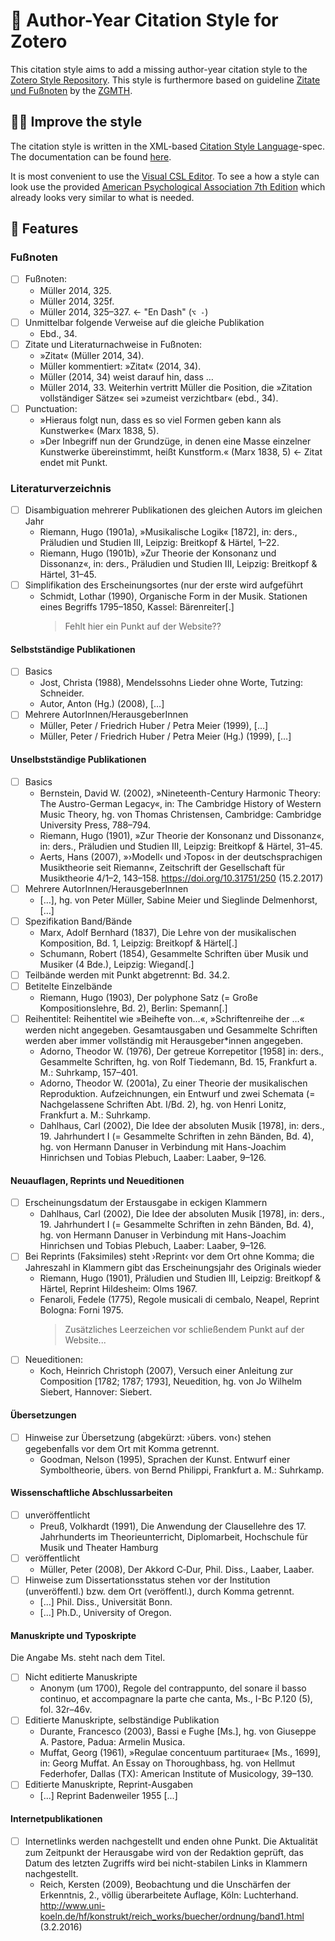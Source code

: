 # 📑 Author-Year Citation Style for Zotero

This citation style aims to add a missing author-year citation style to the [Zotero Style Repository](https://www.zotero.org/styles). This style is furthermore  based on guideline [<ins>Zitate und Fußnoten</ins>](https://www.gmth.de/formatierung.aspx#zf) by the [ZGMTH](https://www.gmth.de/zeitschrift.aspx).

## 🧑‍💻 Improve the style

The citation style is written in the XML-based [Citation Style Language](https://citationstyles.org/)-spec. The documentation can be found [here](https://docs.citationstyles.org/en/stable/specification.html).

It is most convenient to use the [Visual CSL Editor](https://editor.citationstyles.org/visualEditor/). To see a how a style can look use the provided [American Psychological Association 7th Edition](apa.csl) which already looks very similar to what is needed.

## 💎 Features

### Fußnoten

- [ ] Fußnoten: 
    - Müller 2014, 325.
    - Müller 2014, 325f.
    - Müller 2014, 325–327. ← "En Dash" (`⌥ -`)
- [ ] Unmittelbar folgende Verweise auf die gleiche Publikation
    - Ebd., 34.
- [ ] Zitate und Literaturnachweise in Fußnoten: 
    - »Zitat« (Müller 2014, 34).
    - Müller kommentiert: »Zitat« (2014, 34).
    - Müller (2014, 34) weist darauf hin, dass …
    - Müller 2014, 33. Weiterhin vertritt Müller die Position, die »Zitation vollständiger Sätze« sei »zumeist verzichtbar« (ebd., 34).
- [ ] Punctuation: 
    - »Hieraus folgt nun, dass es so viel Formen geben kann als Kunstwerke« (Marx 1838, 5).
    - »Der Inbegriff nun der Grundzüge, in denen eine Masse einzelner Kunstwerke übereinstimmt, heißt Kunstform.« (Marx 1838, 5) ← Zitat endet mit Punkt.

### Literaturverzeichnis

- [ ] Disambiguation mehrerer Publikationen des gleichen Autors im gleichen Jahr
    - Riemann, Hugo (1901a), »Musikalische Logik« [1872], in: ders., Präludien und Studien III, Leipzig: Breitkopf & Härtel, 1–22.
    - Riemann, Hugo (1901b), »Zur Theorie der Konsonanz und Dissonanz«, in: ders., Präludien und Studien III, Leipzig: Breitkopf & Härtel, 31–45.
- [ ] Simplifikation des Erscheinungsortes (nur der erste wird aufgeführt
    - Schmidt, Lothar (1990), Organische Form in der Musik. Stationen eines Begriffs 1795–1850, Kassel: Bärenreiter[.]
        > Fehlt hier ein Punkt auf der Website??

#### Selbstständige Publikationen

- [ ] Basics
    - Jost, Christa (1988), Mendelssohns Lieder ohne Worte, Tutzing: Schneider.
    - Autor, Anton (Hg.) (2008), […]
- [ ] Mehrere AutorInnen/HerausgeberInnen
    - Müller, Peter / Friedrich Huber / Petra Meier (1999), […]
    - Müller, Peter / Friedrich Huber / Petra Meier (Hg.) (1999), […]

#### Unselbstständige Publikationen

- [ ] Basics
    - Bernstein, David W. (2002), »Nineteenth-Century Harmonic Theory: The Austro-German Legacy«, in: The Cambridge History of Western Music Theory, hg. von Thomas Christensen, Cambridge: Cambridge University Press, 788–794.
    - Riemann, Hugo (1901), »Zur Theorie der Konsonanz und Dissonanz«, in: ders., Präludien und Studien III, Leipzig: Breitkopf & Härtel, 31–45.
    - Aerts, Hans (2007), »›Modell‹ und ›Topos‹ in der deutschsprachigen Musiktheorie seit Riemann«, Zeitschrift der Gesellschaft für Musiktheorie 4/1–2, 143–158.
https://doi.org/10.31751/250 (15.2.2017)
- [ ] Mehrere AutorInnen/HerausgeberInnen
    - […], hg. von Peter Müller, Sabine Meier und Sieglinde Delmenhorst, […]
- [ ] Spezifikation Band/Bände
    - Marx, Adolf Bernhard (1837), Die Lehre von der musikalischen Komposition, Bd. 1, Leipzig: Breitkopf & Härtel[.]
    - Schumann, Robert (1854), Gesammelte Schriften über Musik und Musiker (4 Bde.), Leipzig: Wiegand[.]
- [ ] Teilbände werden mit Punkt abgetrennt: Bd. 34.2.
- [ ] Betitelte Einzelbände
    - Riemann, Hugo (1903), Der polyphone Satz (= Große Kompositionslehre, Bd. 2), Berlin: Spemann[.]
- [ ] Reihentitel: Reihentitel wie »Beihefte von…«, »Schriftenreihe der …« werden nicht angegeben.
Gesamtausgaben und Gesammelte Schriften werden aber immer vollständig mit Herausgeber*innen angegeben.
    - Adorno, Theodor W. (1976), Der getreue Korrepetitor [1958] in: ders., Gesammelte Schriften, hg. von Rolf Tiedemann, Bd. 15, Frankfurt a. M.: Suhrkamp, 157–401.
    - Adorno, Theodor W. (2001a), Zu einer Theorie der musikalischen Reproduktion. Aufzeichnungen, ein Entwurf und zwei Schemata (= Nachgelassene Schriften Abt. I/Bd. 2), hg. von Henri Lonitz, Frankfurt a. M.: Suhrkamp.
    - Dahlhaus, Carl (2002), Die Idee der absoluten Musik [1978], in: ders., 19. Jahrhundert I (= Gesammelte Schriften in zehn Bänden, Bd. 4), hg. von Hermann Danuser in Verbindung mit Hans-Joachim Hinrichsen und Tobias Plebuch, Laaber: Laaber, 9–126.

#### Neuauflagen, Reprints und Neueditionen

- [ ] Erscheinungsdatum der Erstausgabe in eckigen Klammern
    - Dahlhaus, Carl (2002), Die Idee der absoluten Musik [1978], in: ders., 19. Jahrhundert I (= Gesammelte Schriften in zehn Bänden, Bd. 4), hg. von Hermann Danuser in Verbindung mit Hans-Joachim Hinrichsen und Tobias Plebuch, Laaber: Laaber, 9–126.
- [ ] Bei Reprints (Faksimiles) steht ›Reprint‹ vor dem Ort ohne Komma; die Jahreszahl in Klammern gibt das Erscheinungsjahr des Originals wieder
    - Riemann, Hugo (1901), Präludien und Studien III, Leipzig: Breitkopf & Härtel, Reprint Hildesheim: Olms 1967.
    - Fenaroli, Fedele (1775), Regole musicali di cembalo, Neapel, Reprint Bologna: Forni 1975.
        > Zusätzliches Leerzeichen vor schließendem Punkt auf der Website...
- [ ] Neueditionen:
    - Koch, Heinrich Christoph (2007), Versuch einer Anleitung zur Composition [1782; 1787; 1793], Neuedition, hg. von Jo Wilhelm Siebert, Hannover: Siebert.

#### Übersetzungen

- [ ] Hinweise zur Übersetzung (abgekürzt: ›übers. von‹) stehen gegebenfalls vor dem Ort mit Komma getrennt. 
    - Goodman, Nelson (1995), Sprachen der Kunst. Entwurf einer Symboltheorie, übers. von Bernd Philippi, Frankfurt a. M.: Suhrkamp.

#### Wissenschaftliche Abschlussarbeiten

- [ ] unveröffentlicht
    - Preuß, Volkhardt (1991), Die Anwendung der Clausellehre des 17. Jahrhunderts im Theorieunterricht, Diplomarbeit, Hochschule für Musik und Theater Hamburg
- [ ] veröffentlicht
    - Müller, Peter (2008), Der Akkord C‐Dur, Phil. Diss., Laaber, Laaber.
- [ ] Hinweise zum Dissertationsstatus stehen vor der Institution (unveröffentl.) bzw. dem Ort (veröffentl.), durch Komma getrennt.
    - [...] Phil. Diss., Universität Bonn.
    - [...] Ph.D., University of Oregon.

#### Manuskripte und Typoskripte

Die Angabe Ms. steht nach dem Titel.

- [ ] Nicht editierte Manuskripte
    - Anonym (um 1700), Regole del contrappunto, del sonare il basso continuo, et accompagnare la parte che canta, Ms., I-Bc P.120 (5), fol. 32r–46v.
- [ ] Editierte Manuskripte, selbständige Publikation
    - Durante, Francesco (2003), Bassi e Fughe [Ms.], hg. von Giuseppe A. Pastore, Padua: Armelin Musica.
    - Muffat, Georg (1961), »Regulae concentuum partiturae« [Ms., 1699], in: Georg Muffat. An Essay on Thoroughbass, hg. von Hellmut Federhofer, Dallas (TX): American Institute of Musicology, 39–130.
- [ ] Editierte Manuskripte, Reprint-Ausgaben
    - [...] Reprint Badenweiler 1955 [...]

#### Internetpublikationen

- [ ] Internetlinks werden nachgestellt und enden ohne Punkt. Die Aktualität zum Zeitpunkt der Herausgabe wird von der Redaktion geprüft, das Datum des letzten Zugriffs wird bei nicht-stabilen Links in Klammern nachgestellt.
    - Reich, Kersten (2009), Beobachtung und die Unschärfen der Erkenntnis, 2., völlig überarbeitete Auflage, Köln: Luchterhand. http://www.uni-koeln.de/hf/konstrukt/reich_works/buecher/ordnung/band1.html (3.2.2016)

